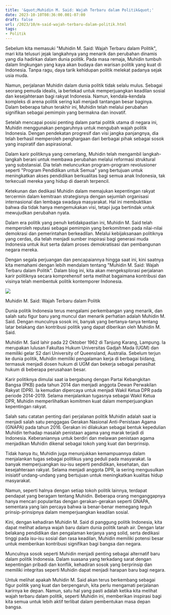 ```yaml
---
title: '&quot;Muhidin M. Said: Wajah Terbaru dalam Politik&quot;'
date: 2023-10-10T08:36:00.001-07:00
draft: false
url: /2023/10/m-said-wajah-terbaru-dalam-politik.html
tags: 
- Politik
---
```


  

Sebelum kita memasuki "Muhidin M. Said: Wajah Terbaru dalam Politik", mari kita telusuri jejak langkahnya yang menarik dan perubahan dinamis yang dia hadirkan dalam dunia politik. Pada masa remaja, Muhidin tumbuh dalam lingkungan yang kaya akan budaya dan warisan politik yang kuat di Indonesia. Tanpa ragu, daya tarik kehidupan politik melekat padanya sejak usia muda.

  

Namun, perjalanan Muhidin dalam dunia politik tidak selalu mulus. Sebagai seorang pemuda idealis, ia bertekad untuk memperjuangkan keadilan sosial dan kesejahteraan bagi rakyat Indonesia. Namun, kendala-kendala kompleks di arena politik sering kali menjadi tantangan besar baginya. Dalam beberapa tahun terakhir ini, Muhidin telah melalui perubahan signifikan sebagai pemimpin yang bermakna dan inovatif.

  

Setelah mencapai posisi penting dalam partai politik utama di negara ini, Muhidin menggunakan pengaruhnya untuk mengubah wajah politik Indonesia. Dengan pendekatan progresif dan visi jangka panjangnya, dia telah berhasil memperoleh penghargaan dari berbagai pihak sebagai sosok yang inspiratif dan aspirasional.

  

Dalam karir politiknya yang cemerlang, Muhidin telah mengambil langkah-langkah berani untuk membawa perubahan melalui reformasi struktural yang substansial. Dia telah meluncurkan program-program revolusioner seperti "Program Pendidikan untuk Semua" yang bertujuan untuk meningkatkan akses pendidikan berkualitas bagi semua anak Indonesia, tak terkecuali mereka yang hidup di daerah terpencil.

  

Ketekunan dan dedikasi Muhidin dalam memajukan kepentingan rakyat tercermin dalam kemitraan strategisnya dengan sejumlah organisasi internasional dan lembaga swadaya masyarakat. Hal ini membuktikan bahwa dia tidak hanya mengemukakan visi, tetapi juga bertindak untuk mewujudkan perubahan nyata.

  

Dalam era politik yang penuh ketidakpastian ini, Muhidin M. Said telah memperoleh reputasi sebagai pemimpin yang berkomitmen pada nilai-nilai demokrasi dan pemerintahan berkeadilan. Melalui kebijaksanaan politiknya yang cerdas, dia telah menjadi sumber inspirasi bagi generasi muda Indonesia untuk ikut serta dalam proses demokratisasi dan pembangunan negara mereka.

  

Dengan segala perjuangan dan pencapaiannya hingga saat ini, kini saatnya kita memahami dengan lebih mendalam tentang "Muhidin M. Said: Wajah Terbaru dalam Politik". Dalam blog ini, kita akan mengeksplorasi perjalanan karir politiknya secara komprehensif serta melihat bagaimana kontribusi dan visinya telah membentuk politik kontemporer Indonesia.

  

![](https://paluekspres.com/berkas/2020/12/Muhidin-M-Said.jpg)

  

Muhidin M. Said: Wajah Terbaru dalam Politik

  

Dunia politik Indonesia terus mengalami perkembangan yang menarik, dan salah satu figur baru yang muncul dan menarik perhatian adalah Muhidin M. Said. Dengan munculnya sosok ini, banyak yang bertanya-tanya tentang latar belakang dan kontribusi politik yang dapat diberikan oleh Muhidin M. Said.

  

Muhidin M. Said lahir pada 22 Oktober 1962 di Tanjung Karang, Lampung. Ia merupakan lulusan Fakultas Hukum Universitas Gadjah Mada (UGM) dan memiliki gelar S2 dari University of Queensland, Australia. Sebelum terjun ke dunia politik, Muhidin memiliki pengalaman kerja di berbagai bidang, termasuk menjadi dosen hukum di UGM dan bekerja sebagai penasihat hukum di beberapa perusahaan besar.

  

Karir politiknya dimulai saat ia bergabung dengan Partai Kebangkitan Bangsa (PKB) pada tahun 2014 dan menjadi anggota Dewan Perwakilan Rakyat (DPR). Ia kemudian dipercaya untuk menjadi Wakil Ketua DPR pada periode 2014-2019. Selama menjalankan tugasnya sebagai Wakil Ketua DPR, Muhidin memperlihatkan komitmen kuat dalam memperjuangkan kepentingan rakyat.

  

Salah satu catatan penting dari perjalanan politik Muhidin adalah saat ia menjadi salah satu penggagas Gerakan Nasional Anti-Penistaan Agama (GNAPA) pada tahun 2016. Gerakan ini dilakukan sebagai bentuk kepedulian Muhidin terhadap masalah penistaan agama yang marak terjadi di Indonesia. Keberaniannya untuk berdiri dan melawan penistaan agama menjadikan Muhidin dikenal sebagai tokoh yang kuat dan berprinsip.

  

Tidak hanya itu, Muhidin juga menunjukkan kemampuannya dalam menjalankan tugas sebagai politikus yang peduli pada masyarakat. Ia banyak memperjuangkan isu-isu seperti pendidikan, kesehatan, dan kesejahteraan rakyat. Selama menjadi anggota DPR, ia sering mengusulkan inisiatif undang-undang yang bertujuan untuk meningkatkan kualitas hidup masyarakat.

  

Namun, seperti halnya dengan setiap tokoh politik lainnya, terdapat pendapat yang beragam tentang Muhidin. Beberapa orang menganggapnya hanya mencari popularitas dengan gerakan-gerakan seperti GNAPA, sementara yang lain percaya bahwa ia benar-benar memegang teguh prinsip-prinsipnya dalam memperjuangkan keadilan sosial.

  

Kini, dengan kehadiran Muhidin M. Said di panggung politik Indonesia, kita dapat melihat adanya wajah baru dalam dunia politik tanah air. Dengan latar belakang pendidikan dan pengalaman kerjanya yang solid, serta dedikasi tinggi pada isu-isu sosial dan rasa keadilan, Muhidin memiliki potensi besar untuk memberikan kontribusi signifikan bagi bangsa dan negara.

  

Munculnya sosok seperti Muhidin menjadi penting sebagai alternatif baru dalam politik Indonesia. Dalam suasana yang terkadang sarat dengan kepentingan pribadi dan konflik, kehadiran sosok yang berprinsip dan memiliki integritas seperti Muhidin dapat menjadi harapan baru bagi negara.

  

Untuk melihat apakah Muhidin M. Said akan terus berkembang sebagai figur politik yang kuat dan berpengaruh, kita perlu mengamati perjalanan karirnya ke depan. Namun, satu hal yang pasti adalah ketika kita melihat wajah terbaru dalam politik, seperti Muhidin ini, memberikan inspirasi bagi kita semua untuk lebih aktif terlibat dalam pembentukan masa depan bangsa.